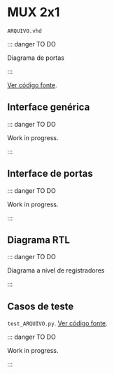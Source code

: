 # MUX 2x1

`ARQUIVO.vhd`

::: danger TO DO

Diagrama de portas

:::

[Ver código fonte](https://github.com/pfeinsper/24a-CTI-RISCV/blob/main/src/ARQUIVO.vhd).

## Interface genérica


::: danger TO DO

Work in progress.

:::

## Interface de portas

::: danger TO DO

Work in progress.

:::

## Diagrama RTL

::: danger TO DO

Diagrama a nível de registradores

:::

## Casos de teste

`test_ARQUIVO.py`.
[Ver código fonte](https://github.com/pfeinsper/24a-CTI-RISCV/blob/main/test/test_ARQUIVO.py).

::: danger TO DO

Work in progress.

:::
